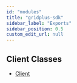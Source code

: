 ```yaml
---
id: "modules"
title: "gridplus-sdk"
sidebar_label: "Exports"
sidebar_position: 0.5
custom_edit_url: null
---
```


## Client Classes

- [Client](classes/Client)
